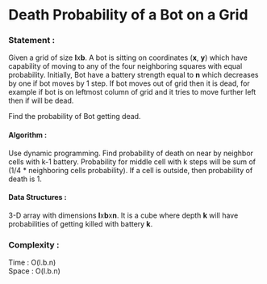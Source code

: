 Death Probability of a Bot on a Grid
====================================

<h3>
Statement :
</h3>
Given a grid of size <b>l</b>x<b>b</b>. A bot is sitting on coordinates (<b>x</b>, <b>y</b>) which have capability of moving to any of the four neighboring squares with equal probability. Initially, Bot have a battery strength equal to <b>n</b> which decreases by one if bot moves by 1 step. If bot moves out of grid then it is dead, for example if bot is on leftmost column of grid and it tries to move further left then if will be dead.

Find the probability of Bot getting dead.

<h4>
Algorithm :
</h4>
Use dynamic programming. Find probability of death on near by neighbor cells with k-1 battery. Probability for middle cell with k steps will be sum of (1/4 * neighboring cells probability). If a cell is outside, then probability of death is 1.

<h4>
Data Structures :
</h4>
3-D array with dimensions <b>l</b>x<b>b</b>x<b>n</b>. It is a cube where depth <b>k</b> will have probabilities of getting killed with battery <b>k</b>.

<h3>
Complexity :
</h3>
Time : O(l.b.n) <br>
Space : O(l.b.n)
